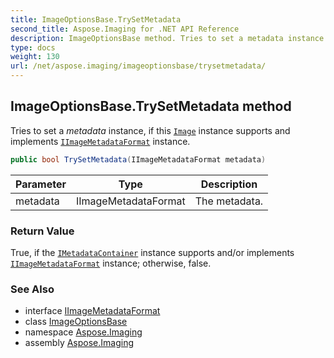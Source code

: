 ```yaml
---
title: ImageOptionsBase.TrySetMetadata
second_title: Aspose.Imaging for .NET API Reference
description: ImageOptionsBase method. Tries to set a metadata instance if this Image instance supports and implements IImageMetadataFormat instance
type: docs
weight: 130
url: /net/aspose.imaging/imageoptionsbase/trysetmetadata/
---
```

## ImageOptionsBase.TrySetMetadata method

Tries to set a *metadata* instance, if this [`Image`](../../image/) instance supports and implements [`IImageMetadataFormat`](../../../aspose.imaging.metadata/iimagemetadataformat/) instance.

```csharp
public bool TrySetMetadata(IImageMetadataFormat metadata)
```

| Parameter | Type | Description |
| --- | --- | --- |
| metadata | IImageMetadataFormat | The metadata. |

### Return Value

True, if the [`IMetadataContainer`](../../imetadatacontainer/) instance supports and/or implements [`IImageMetadataFormat`](../../../aspose.imaging.metadata/iimagemetadataformat/) instance; otherwise, false.

### See Also

* interface [IImageMetadataFormat](../../../aspose.imaging.metadata/iimagemetadataformat/)
* class [ImageOptionsBase](../)
* namespace [Aspose.Imaging](../../imageoptionsbase/)
* assembly [Aspose.Imaging](../../../)


